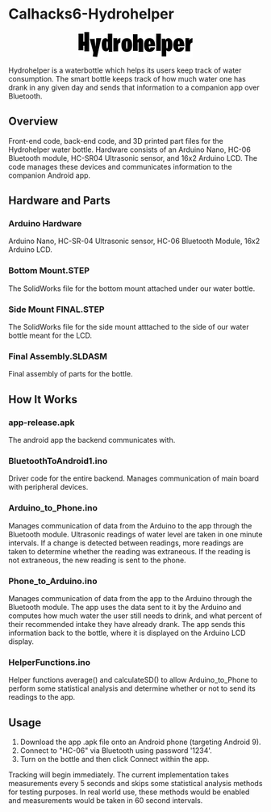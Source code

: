 # Calhacks6-Hydrohelper
<p align="center">
  <img src=logo.png>
</p>

Hydrohelper is a waterbottle which helps its users keep track of water consumption. The smart bottle keeps track of how much water one has drank in any given day and sends that information to a companion app over Bluetooth. 

## Overview
Front-end code, back-end code, and 3D printed part files for the Hydrohelper water bottle. Hardware consists of an Arduino Nano, HC-06 Bluetooth module, HC-SR04 Ultrasonic sensor, and 16x2 Arduino LCD. The code manages these devices and communicates information to the companion Android app. 

## Hardware and Parts
### Arduino Hardware 
Arduino Nano, HC-SR-04 Ultrasonic sensor, HC-06 Bluetooth Module, 16x2 Arduino LCD. 

### Bottom Mount.STEP
The SolidWorks file for the bottom mount attached under our water bottle. 

### Side Mount FINAL.STEP
The SolidWorks file for the side mount atttached to the side of our water bottle meant for the LCD.

### Final Assembly.SLDASM 
Final assembly of parts for the bottle.

## How It Works
### app-release.apk
The android app the backend communicates with.

### BluetoothToAndroid1.ino
Driver code for the entire backend. Manages communication of main board with peripheral devices. 

### Arduino_to_Phone.ino
Manages communication of data from the Arduino to the app through the Bluetooth module. Ultrasonic readings of water level are taken in one minute intervals. If a change is detected between readings, more readings are taken to determine whether the reading was extraneous. If the reading is not extraneous, the new reading is sent to the phone. 

### Phone_to_Arduino.ino 
Manages communication of data from the app to the Arduino through the Bluetooth module. The app uses the data sent to it by the Arduino and computes how much water the user still needs to drink, and what percent of their recommended intake they have already drank. The app sends this information back to the bottle, where it is displayed on the Arduino LCD display. 

### HelperFunctions.ino 
Helper functions average() and calculateSD() to allow Arduino_to_Phone to perform some statistical analysis and determine whether or not to send its readings to the app. 

## Usage 
1. Download the app .apk file onto an Android phone (targeting Android 9). 
2. Connect to "HC-06" via Bluetooth using password '1234'. 
3. Turn on the bottle and then click Connect within the app. 

Tracking will begin immediately. The current implementation takes measurements every 5 seconds and skips some statistical analysis methods for testing purposes. In real world use, these methods would be enabled and measurements would be taken in 60 second intervals. 
